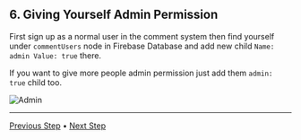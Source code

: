 ## 6. Giving Yourself Admin Permission

First sign up as a normal user in the comment system then find yourself under `commentUsers` node in Firebase Database and add new child `Name: admin Value: true` there.

If you want to give more people admin permission just add them  `admin: true` child too.

![Admin](https://github.com/TugayYaldiz/vue-comment-grid/blob/master/docs/img/admin-perm/admin.gif?raw=true)

---
[Previous Step](https://github.com/TugayYaldiz/vue-comment-grid/blob/master/docs/database-rules.md) • [Next Step](https://github.com/TugayYaldiz/vue-comment-grid/blob/master/docs/updating-name-or-comment-length.md)